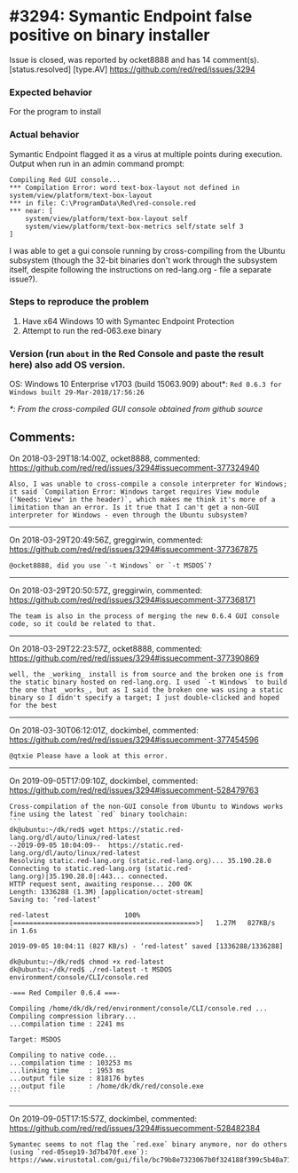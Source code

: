 
#3294: Symantic Endpoint false positive on binary installer
================================================================================
Issue is closed, was reported by ocket8888 and has 14 comment(s).
[status.resolved] [type.AV]
<https://github.com/red/red/issues/3294>

### Expected behavior
For the program to install
### Actual behavior
Symantic Endpoint flagged it as a virus at multiple points during execution.
Output when run in an admin command prompt:
```rebol
Compiling Red GUI console...
*** Compilation Error: word text-box-layout not defined in system/view/platform/text-box-layout
*** in file: C:\ProgramData\Red\red-console.red
*** near: [
    system/view/platform/text-box-layout self
    system/view/platform/text-box-metrics self/state self 3
]
```
I was able to get a gui console running by cross-compiling from the Ubuntu subsystem (though the 32-bit binaries don't work through the subsystem itself, despite following the instructions on red-lang.org - file a separate issue?).
### Steps to reproduce the problem
1. Have x64 Windows 10 with Symantec Endpoint Protection
2. Attempt to run the red-063.exe binary
### Version (run `about` in the Red Console and paste the result here) also add OS version.
OS: Windows 10 Enterprise v1703 (build 15063.909)
about*: `Red 0.6.3 for Windows built 29-Mar-2018/17:56:26`

_*: From the cross-compiled GUI console obtained from github source_



Comments:
--------------------------------------------------------------------------------

On 2018-03-29T18:14:00Z, ocket8888, commented:
<https://github.com/red/red/issues/3294#issuecomment-377324940>

    Also, I was unable to cross-compile a console interpreter for Windows; it said `Compilation Error: Windows target requires View module ('Needs: View' in the header)`, which makes me think it's more of a limitation than an error. Is it true that I can't get a non-GUI interpreter for Windows - even through the Ubuntu subsystem?

--------------------------------------------------------------------------------

On 2018-03-29T20:49:56Z, greggirwin, commented:
<https://github.com/red/red/issues/3294#issuecomment-377367875>

    @ocket8888, did you use `-t Windows` or `-t MSDOS`?

--------------------------------------------------------------------------------

On 2018-03-29T20:50:57Z, greggirwin, commented:
<https://github.com/red/red/issues/3294#issuecomment-377368171>

    The team is also in the process of merging the new 0.6.4 GUI console code, so it could be related to that.

--------------------------------------------------------------------------------

On 2018-03-29T22:23:57Z, ocket8888, commented:
<https://github.com/red/red/issues/3294#issuecomment-377390869>

    well, the _working_ install is from source and the broken one is from the static binary hosted on red-lang.org. I used `-t Windows` to build the one that _works_, but as I said the broken one was using a static binary so I didn't specify a target; I just double-clicked and hoped for the best

--------------------------------------------------------------------------------

On 2018-03-30T06:12:01Z, dockimbel, commented:
<https://github.com/red/red/issues/3294#issuecomment-377454596>

    @qtxie Please have a look at this error.

--------------------------------------------------------------------------------

On 2019-09-05T17:09:10Z, dockimbel, commented:
<https://github.com/red/red/issues/3294#issuecomment-528479763>

    Cross-compilation of the non-GUI console from Ubuntu to Windows works fine using the latest `red` binary toolchain:
    ```
    dk@ubuntu:~/dk/red$ wget https://static.red-lang.org/dl/auto/linux/red-latest
    --2019-09-05 10:04:09--  https://static.red-lang.org/dl/auto/linux/red-latest
    Resolving static.red-lang.org (static.red-lang.org)... 35.190.28.0
    Connecting to static.red-lang.org (static.red-lang.org)|35.190.28.0|:443... connected.
    HTTP request sent, awaiting response... 200 OK
    Length: 1336288 (1.3M) [application/octet-stream]
    Saving to: ‘red-latest’
    
    red-latest                   100%[==============================================>]   1.27M   827KB/s    in 1.6s    
    
    2019-09-05 10:04:11 (827 KB/s) - ‘red-latest’ saved [1336288/1336288]
    
    dk@ubuntu:~/dk/red$ chmod +x red-latest 
    dk@ubuntu:~/dk/red$ ./red-latest -t MSDOS environment/console/CLI/console.red 
    
    -=== Red Compiler 0.6.4 ===- 
    
    Compiling /home/dk/dk/red/environment/console/CLI/console.red ...
    Compiling compression library...
    ...compilation time : 2241 ms
    
    Target: MSDOS 
    
    Compiling to native code...
    ...compilation time : 103253 ms
    ...linking time     : 1953 ms
    ...output file size : 818176 bytes
    ...output file      : /home/dk/dk/red/console.exe 
    ```

--------------------------------------------------------------------------------

On 2019-09-05T17:15:57Z, dockimbel, commented:
<https://github.com/red/red/issues/3294#issuecomment-528482384>

    Symantec seems to not flag the `red.exe` binary anymore, nor do others (using `red-05sep19-3d7b470f.exe`): https://www.virustotal.com/gui/file/bc79b8e7323067b0f324188f399c5b40a713c701da22bf2d11da56d76f53ac31/detection

